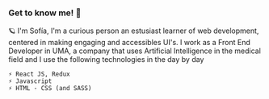 ### Get to know me! 🔭

🪐 I'm Sofía, I'm a curious person an estusiast learner of web development, centered in making engaging and accessibles UI's.
    I work as a Front End Developer in UMA, a company that uses Artificial Intelligence in the medical field and I use the 
    following technologies in the day by day 

    ⚡ React JS, Redux
    ⚡ Javascript 
    ⚡ HTML - CSS (and SASS)

